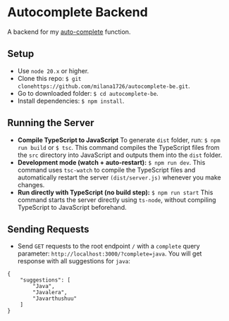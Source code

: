 # Autocomplete Backend

A backend for my [auto-complete](https://github.com/rolling-scopes-school/milana1726-EPAMPLLT/blob/main/auto-complete/index.js) function.

## Setup

- Use `node 20.x` or higher.
- Clone this repo: `$ git clonehttps://github.com/milana1726/autocomplete-be.git`.
- Go to downloaded folder: `$ cd autocomplete-be`.
- Install dependencies: `$ npm install`.

## Running the Server

- **Compile TypeScript to JavaScript**
To generate `dist` folder, run:
`$ npm run build` or `$ tsc`.
This command compiles the TypeScript files from the `src` directory into JavaScript and outputs them into the `dist` folder.
- **Development mode (watch + auto-restart):**
`$ npm run dev`.
This command uses `tsc-watch` to compile the TypeScript files and automatically restart the server `(dist/server.js)` whenever you make changes.
- **Run directly with TypeScript (no build step):**
  `$ npm run start`
  This command starts the server directly using `ts-node`, without compiling TypeScript to JavaScript beforehand.

## Sending Requests

- Send `GET` requests to the root endpoint `/` with a `complete` query parameter:
  `http://localhost:3000/?complete=java`.
  You will get response with all suggestions for `java`:

```
{
    "suggestions": [
        "Java",
        "Javalera",
        "Javarthushuu"
    ]
}
```
